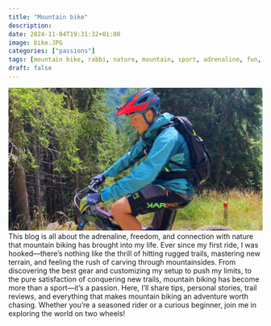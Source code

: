 ```yaml
---
title: "Mountain bike"
description: 
date: 2024-11-04T19:31:32+01:00
image: bike.JPG
categories: ["passions"]
tags: [mountain bike, rabbi, nature, mountain, sport, adrenaline, fun, outdoor, summer]
draft: false
---
```


![Me exploring the beauty of Rabbi Valley](mountainbike.jpg)
This blog is all about the adrenaline, freedom, and connection with nature that mountain biking has brought into my life. Ever since my first ride, I was hooked—there’s nothing like the thrill of hitting rugged trails, mastering new terrain, and feeling the rush of carving through mountainsides. 
From discovering the best gear and customizing my setup to push my limits, to the pure satisfaction of conquering new trails, mountain biking has become more than a sport—it’s a passion. Here, I’ll share tips, personal stories, trail reviews, and everything that makes mountain biking an adventure worth chasing. Whether you’re a seasoned rider or a curious beginner, join me in exploring the world on two wheels!